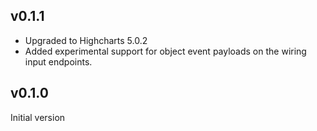 ## v0.1.1

- Upgraded to Highcharts 5.0.2
- Added experimental support for object event payloads on the wiring input
 endpoints.

## v0.1.0

Initial version
